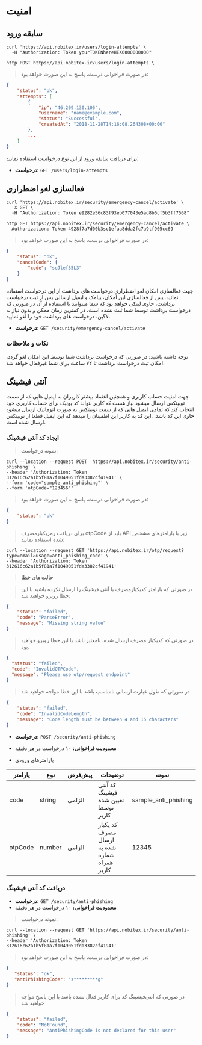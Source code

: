 # امنیت

##  سابقه ورود

```shell
curl 'https://api.nobitex.ir/users/login-attempts' \
  -H "Authorization: Token yourTOKENhereHEX0000000000"
```

```plaintext
http POST https://api.nobitex.ir/users/login-attempts \
```

> در صورت فراخوانی درست، پاسخ به این صورت خواهد بود:

```json
{
    "status": "ok",
    "attempts": [
        {
            "ip": "46.209.130.106",
            "username": "name@example.com",
            "status": "Successful",
            "createdAt": "2018-11-28T14:16:08.264308+00:00"
        },
        ...
    ]
}
```

برای دریافت سابقه ورود از این نوع درخواست استفاده نمایید:

- **درخواست:** `GET /users/login-attempts`


## فعالسازی لغو اضطراری

```shell
curl 'https://api.nobitex.ir/security/emergency-cancel/activate' \
  -X GET \
  -H "Authorization: Token e9282e56c83f93eb077043e5ad8b6cf5b3ff7568"
```

```plaintext
http GET https://api.nobitex.ir/security/emergency-cancel/activate \
  Authorization: Token 4928f7a7d00b3sc1efaa8dda2fc7a9tf905cc69
```

> در صورت فراخوانی درست، پاسخ به این صورت خواهد بود:

```json
{
    "status": "ok",
    "cancelCode": {
        "code": "seJlef35L3"
    }
}
```


جهت فعالسازی امکان لغو اضطراریِ درخواست های برداشت از این درخواست استفاده نمائید.
پس از فعالسازی این امکان، پیامک و ایمیل ارسالی پس از ثبت درخواست برداشت،
حاوی لینکی خواهد بود که شما میتوانید با استفاده از آن در صورتی که درخواست برداشت توسط شما ثبت نشده است، در کمترین زمان ممکن و بدون نیاز به لاگین، درخواست های برداشت خود را لغو نمایید.

- **درخواست:** `GET /security/emergency-cancel/activate`


### نکات و ملاحظات
توجه داشته باشید: در صورتی که درخواست برداشت شما توسط این امکان لغو گردد، امکان ثبت درخواست برداشت تا ۷۲ ساعت برای شما غیرفعال خواهد شد.
</aside>


## آنتی فیشینگ

جهت امنیت حساب کاربری و همچنین اعتماد بیشتر کاربران به ایمیل هایی که از سمت توبیتکس ارسال میشود نیاز هست که کاربر بتواند کد یونیک برای حساب کاربری خود انتخاب کند که تمامی ایمیل هایی که از سمت نوبیتکس به صورت اتوماتیک ارسال میشود حاوی این کد باشد.
.این کد به کاربر این اطمینان را میدهد که این ایمیل قطعا از نوبیتکس ارسال شده است.


### ایجاد کد آنتی فیشینگ

>نمونه درخواست:

```shell
curl --location --request POST 'https://api.nobitex.ir/security/anti-phishing' \
--header 'Authorization: Token 312616c62a1b5f81a7f1049051fda3382cf41941' \
--form 'code="sample_anti_phishing"' \
--form 'otpCode="123456"'
```


> در صورت فراخوانی درست، پاسخ به این صورت خواهد بود:

```json
{
    "status": "ok"
}
```

> برای دریافت رمزیکبارمصرف otpCode باید از API زیر با پارامترهای مشخص شده استفاده نمایید:

```shell
curl --location --request GET 'https://api.nobitex.ir/otp/request?type=email&usage=anti_phishing_code' \
--header 'Authorization: Token 312616c62a1b5f81a7f1049051fda3382cf41941'
```

> **حالت های خطا**

> در صورتی که پارامتر کدیکبارمصرف یا آنتی فیشینگ را ارسال نکرده باشید با این خطا روبرو خواهید شد.

```json
{
    "status": "failed",
    "code": "ParseError",
    "message": "Missing string value"
}
```


> در صورتی که کدیکبار مصرف ارسال شده، نامعتبر باشد با این خطا روبرو خواهید بود.

```json
{
  "status": "failed",
  "code": "InvalidOTPCode",
  "message": "Please use otp/request endpoint"
}
```

> در صورتی که طول عبارت ارسالی نامناسب باشد با این خطا مواجه خواهید شد

```json
{
    "status": "failed",
    "code": "InvalidCodeLength",
    "message": "Code length must be between 4 and 15 characters"
}
```


* **درخواست:** `POST /security/anti-phishing`
* **محدودیت فراخوانی:** ۱۰ درخواست در هر دقیقه


* پارامترهای ورودی

پارامتر | نوع    | پیش‌فرض | توضیحات                                      | نمونه
------- |--------|---------|----------------------------------------------| ---------
code | string | الزامی  | کد آنتی فیشینگ تعیین شده توسط کاربر          | sample_anti_phishing
otpCode | number | الزامی  | کد یکبار مصرف ارسال شده به شماره همراه کاربر | 12345




### دریافت کد آنتی فیشینگ

* **درخواست:** `GET /security/anti-phishing`
* **محدودیت فراخوانی:** ۱۰ درخواست در هر دقیقه


>نمونه درخواست:

```shell
curl --location --request GET 'https://api.nobitex.ir/security/anti-phishing' \
--header 'Authorization: Token 312616c62a1b5f81a7f1049051fda3382cf41941' 
```


> در صورت فراخوانی درست، پاسخ به این صورت خواهد بود:

```json
{
   "status": "ok",
   "antiPhishingCode": "s*********g"
}
```

> در صورتی که آنتی‌فیشینگ کد برای کاربر فعال نشده باشد با این پاسخ مواجه خواهید شد

```json
{
    "status": "failed",
    "code": "NotFound",
    "message": "AntiPhishingCode is not declared for this user"
}
```
